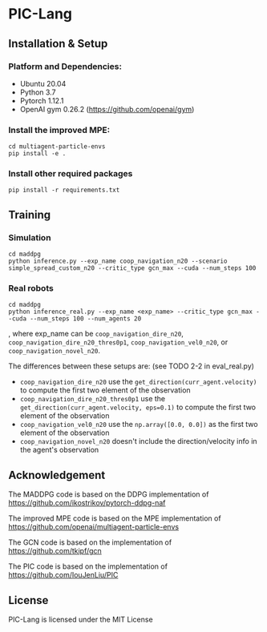 # PIC-Lang

## Installation & Setup

### Platform and Dependencies: 
* Ubuntu 20.04 
* Python 3.7
* Pytorch 1.12.1
* OpenAI gym 0.26.2 (https://github.com/openai/gym)

### Install the improved MPE:
    cd multiagent-particle-envs
    pip install -e .

### Install other required packages
    pip install -r requirements.txt

## Training

### Simulation
    cd maddpg
    python inference.py --exp_name coop_navigation_n20 --scenario simple_spread_custom_n20 --critic_type gcn_max --cuda --num_steps 100

### Real robots
    cd maddpg
    python inference_real.py --exp_name <exp_name> --critic_type gcn_max --cuda --num_steps 100 --num_agents 20

, where exp_name can be `coop_navigation_dire_n20`, `coop_navigation_dire_n20_thres0p1`, `coop_navigation_vel0_n20`, or
`coop_navigation_novel_n20`.

The differences between these setups are: (see TODO 2-2 in eval_real.py)
- `coop_navigation_dire_n20` use the `get_direction(curr_agent.velocity)` to compute the first two element of the observation
- `coop_navigation_dire_n20_thres0p1` use the `get_direction(curr_agent.velocity, eps=0.1)` to compute the first two element of the observation
- `coop_navigation_vel0_n20` use the `np.array([0.0, 0.0])` as the first two element of the observation
- `coop_navigation_novel_n20` doesn't include the direction/velocity info in the agent's observation

## Acknowledgement
The MADDPG code is based on the DDPG implementation of https://github.com/ikostrikov/pytorch-ddpg-naf

The improved MPE code is based on the MPE implementation of https://github.com/openai/multiagent-particle-envs

The GCN code is based on the implementation of https://github.com/tkipf/gcn

The PIC code is based on the implementation of https://github.com/IouJenLiu/PIC

## License
PIC-Lang is licensed under the MIT License

